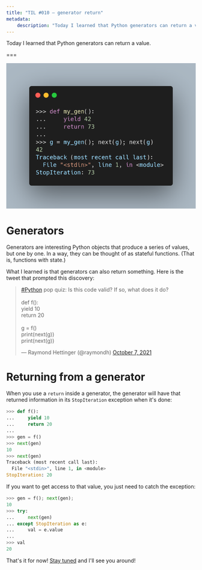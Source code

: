 ```yaml
---
title: "TIL #010 – generator return"
metadata:
    description: "Today I learned that Python generators can return a value."
---
```


Today I learned that Python generators can return a value.

===

<script async src="https://platform.twitter.com/widgets.js" charset="utf-8"></script>

![Code showing a generator that returns a value.](thumbnail.png)


# Generators

Generators are interesting Python objects that produce a series of values,
but one by one.
In a way, they can be thought of as stateful functions.
(That is, functions with state.)

What I learned is that generators can also return something.
Here is the tweet that prompted this discovery:

<blockquote class="twitter-tweet"><p lang="en" dir="ltr"><a href="https://twitter.com/hashtag/Python?src=hash&amp;ref_src=twsrc%5Etfw">#Python</a> pop quiz: Is this code valid? If so, what does it do?<br><br>def f():<br> yield 10<br> return 20<br><br>g = f()<br>print(next(g))<br>print(next(g))</p>&mdash; Raymond Hettinger (@raymondh) <a href="https://twitter.com/raymondh/status/1446191250470735878?ref_src=twsrc%5Etfw">October 7, 2021</a></blockquote>


# Returning from a generator

When you use a `return` inside a generator,
the generator will have that returned information in its `StopIteration`
exception when it's done:

```py
>>> def f():
...     yield 10
...     return 20
...
>>> gen = f()
>>> next(gen)
10
>>> next(gen)
Traceback (most recent call last):
  File "<stdin>", line 1, in <module>
StopIteration: 20
```

If you want to get access to that value, you just need to catch the exception:

```py
>>> gen = f(); next(gen);
10
>>> try:
...     next(gen)
... except StopIteration as e:
...     val = e.value
...
>>> val
20
```

That's it for now! [Stay tuned][subscribe] and I'll see you around!


[subscribe]: /subscribe
